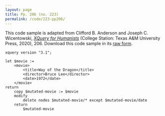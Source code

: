 ```yaml
---
layout: page
title: Pp. 206 (no. 223)
permalink: /code/223-pp206/
---
```


This code sample is adapted from Clifford B. Anderson and Joseph C. Wicentowski, 
[_XQuery for Humanists_](/) (College Station: Texas A&M University Press, 2020), 206. 
Download this code sample in its [raw form](/code/223-pp206/223-pp206.xq).

```xquery
xquery version "3.1";

let $movie :=
    <movie>
        <title>Way of the Dragon</title>
        <director>Bruce Lee</director>
        <date>1972</date>
    </movie>
return
    copy $mutated-movie := $movie
    modify
        delete nodes $mutated-movie/* except $mutated-movie/date
    return
        $mutated-movie
```  
